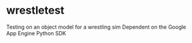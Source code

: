 wrestletest
===========

Testing on an object model for a wrestling sim
Dependent on the Google App Engine Python SDK
